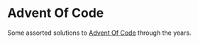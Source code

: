 # Advent Of Code

Some assorted solutions to [Advent Of Code](https://adventofcode.com/) through the years.
